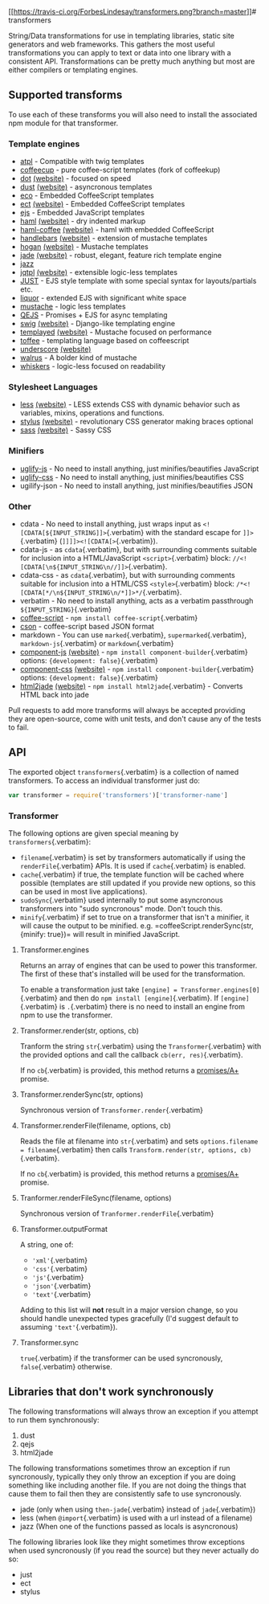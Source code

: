 [\[\[<https://travis-ci.org/ForbesLindesay/transformers.png?branch=master>](https://travis-ci.org/ForbesLindesay/transformers)\]\]
​# transformers

String/Data transformations for use in templating libraries, static site
generators and web frameworks. This gathers the most useful
transformations you can apply to text or data into one library with a
consistent API. Transformations can be pretty much anything but most are
either compilers or templating engines.

## Supported transforms

To use each of these transforms you will also need to install the
associated npm module for that transformer.

### Template engines

- [atpl](http://documentup.com/soywiz/atpl.js) - Compatible with twig
  templates
- [coffeecup](http://documentup.com/gradus/coffeecup) - pure
  coffee-script templates (fork of coffeekup)
- [dot](http://documentup.com/olado/doT)
  [(website)](https://github.com/Katahdin/dot-packer) - focused on speed
- [dust](http://documentup.com/akdubya/dustjs)
  [(website)](http://akdubya.github.com/dustjs/) - asyncronous templates
- [eco](http://documentup.com/sstephenson/eco) - Embedded CoffeeScript
  templates
- [ect](http://documentup.com/baryshev/ect)
  [(website)](http://ectjs.com/) - Embedded CoffeeScript templates
- [ejs](http://documentup.com/visionmedia/ejs) - Embedded JavaScript
  templates
- [haml](http://documentup.com/visionmedia/haml.js)
  [(website)](http://haml-lang.com/) - dry indented markup
- [haml-coffee](http://documentup.com/netzpirat/haml-coffee/)
  [(website)](http://haml-lang.com/) - haml with embedded CoffeeScript
- [handlebars](http://documentup.com/wycats/handlebars.js/)
  [(website)](http://handlebarsjs.com/) - extension of mustache
  templates
- [hogan](http://documentup.com/twitter/hogan.js)
  [(website)](http://twitter.github.com/hogan.js/) - Mustache templates
- [jade](http://documentup.com/visionmedia/jade)
  [(website)](http://jade-lang.com/) - robust, elegant, feature rich
  template engine
- [jazz](http://documentup.com/shinetech/jazz)
- [jqtpl](http://documentup.com/kof/jqtpl)
  [(website)](http://api.jquery.com/category/plugins/templates/) -
  extensible logic-less templates
- [JUST](http://documentup.com/baryshev/just) - EJS style template with
  some special syntax for layouts/partials etc.
- [liquor](http://documentup.com/chjj/liquor) - extended EJS with
  significant white space
- [mustache](http://documentup.com/janl/mustache.js) - logic less
  templates
- [QEJS](http://documentup.com/jepso/QEJS) - Promises + EJS for async
  templating
- [swig](http://documentup.com/paularmstrong/swig)
  [(website)](http://paularmstrong.github.com/swig/) - Django-like
  templating engine
- [templayed](http://documentup.com/archan937/templayed.js/)
  [(website)](http://archan937.github.com/templayed.js/) - Mustache
  focused on performance
- [toffee](http://documentup.com/malgorithms/toffee) - templating
  language based on coffeescript
- [underscore](http://documentup.com/documentcloud/underscore)
  [(website)](http://documentcloud.github.com/underscore/)
- [walrus](http://documentup.com/jeremyruppel/walrus) - A bolder kind of
  mustache
- [whiskers](http://documentup.com/gsf/whiskers.js/tree/) - logic-less
  focused on readability

### Stylesheet Languages

- [less](http://documentup.com/cloudhead/less.js)
  [(website)](http://lesscss.org/) - LESS extends CSS with dynamic
  behavior such as variables, mixins, operations and functions.
- [stylus](http://documentup.com/learnboost/stylus)
  [(website)](http://learnboost.github.com/stylus/) - revolutionary CSS
  generator making braces optional
- [sass](http://documentup.com/visionmedia/sass.js)
  [(website)](http://sass-lang.com/) - Sassy CSS

### Minifiers

- [uglify-js](http://documentup.com/mishoo/UglifyJS2) - No need to
  install anything, just minifies/beautifies JavaScript
- [uglify-css](https://github.com/visionmedia/css) - No need to install
  anything, just minifies/beautifies CSS
- ugilify-json - No need to install anything, just minifies/beautifies
  JSON

### Other

- cdata - No need to install anything, just wraps input as
  `<![CDATA[${INPUT_STRING]]>`{.verbatim} with the standard escape for
  `]]>`{.verbatim} (`]]]]><![CDATA[>`{.verbatim}).
- cdata-js - as `cdata`{.verbatim}, but with surrounding comments
  suitable for inclusion into a HTML/JavaScript `<script>`{.verbatim}
  block: `//<![CDATA[\n${INPUT_STRING\n//]]>`{.verbatim}.
- cdata-css - as `cdata`{.verbatim}, but with surrounding comments
  suitable for inclusion into a HTML/CSS `<style>`{.verbatim} block:
  `/*<![CDATA[*/\n${INPUT_STRING\n/*]]>*/`{.verbatim}.
- verbatim - No need to install anything, acts as a verbatim passthrough
  `${INPUT_STRING}`{.verbatim}
- [coffee-script](http://coffeescript.org/) -
  `npm install coffee-script`{.verbatim}
- [cson](https://github.com/bevry/cson) - coffee-script based JSON
  format
- markdown - You can use `marked`{.verbatim}, `supermarked`{.verbatim},
  `markdown-js`{.verbatim} or `markdown`{.verbatim}
- [component-js](http://documentup.com/component/component)
  [(website)](http://component.io) -
  `npm install component-builder`{.verbatim} options:
  `{development: false}`{.verbatim}
- [component-css](http://documentup.com/component/component)
  [(website)](http://component.io) -
  `npm install component-builder`{.verbatim} options:
  `{development: false}`{.verbatim}
- [html2jade](http://documentup.com/donpark/html2jade)
  [(website)](http://html2jade.aaron-powell.com/) -
  `npm install html2jade`{.verbatim} - Converts HTML back into jade

Pull requests to add more transforms will always be accepted providing
they are open-source, come with unit tests, and don\'t cause any of the
tests to fail.

## API

The exported object `transformers`{.verbatim} is a collection of named
transformers. To access an individual transformer just do:

``` javascript
var transformer = require('transformers')['transformer-name']
```

### Transformer

The following options are given special meaning by
`transformers`{.verbatim}:

- `filename`{.verbatim} is set by transformers automatically if using
  the `renderFile`{.verbatim} APIs. It is used if `cache`{.verbatim} is
  enabled.
- `cache`{.verbatim} if true, the template function will be cached where
  possible (templates are still updated if you provide new options, so
  this can be used in most live applications).
- `sudoSync`{.verbatim} used internally to put some asyncronous
  transformers into \"sudo syncronous\" mode. Don\'t touch this.
- `minify`{.verbatim} if set to true on a transformer that isn\'t a
  minifier, it will cause the output to be minified.
  e.g. =coffeeScript.renderSync(str, {minify: true})= will result in
  minified JavaScript.

1.  Transformer.engines

    Returns an array of engines that can be used to power this
    transformer. The first of these that\'s installed will be used for
    the transformation.

    To enable a transformation just take
    `[engine] = Transformer.engines[0]`{.verbatim} and then do
    `npm install [engine]`{.verbatim}. If `[engine]`{.verbatim} is
    `.`{.verbatim} there is no need to install an engine from npm to use
    the transformer.

2.  Transformer.render(str, options, cb)

    Tranform the string `str`{.verbatim} using the
    `Transformer`{.verbatim} with the provided options and call the
    callback `cb(err, res)`{.verbatim}.

    If no `cb`{.verbatim} is provided, this method returns a
    [promises/A+](http://promises-aplus.github.com/promises-spec/)
    promise.

3.  Transformer.renderSync(str, options)

    Synchronous version of `Transformer.render`{.verbatim}

4.  Transformer.renderFile(filename, options, cb)

    Reads the file at filename into `str`{.verbatim} and sets
    `options.filename = filename`{.verbatim} then calls
    `Transform.render(str, options, cb)`{.verbatim}.

    If no `cb`{.verbatim} is provided, this method returns a
    [promises/A+](http://promises-aplus.github.com/promises-spec/)
    promise.

5.  Tranformer.renderFileSync(filename, options)

    Synchronous version of `Tranformer.renderFile`{.verbatim}

6.  Transformer.outputFormat

    A string, one of:

    - `'xml'`{.verbatim}
    - `'css'`{.verbatim}
    - `'js'`{.verbatim}
    - `'json'`{.verbatim}
    - `'text'`{.verbatim}

    Adding to this list will **not** result in a major version change,
    so you should handle unexpected types gracefully (I\'d suggest
    default to assuming `'text'`{.verbatim}).

7.  Transformer.sync

    `true`{.verbatim} if the transformer can be used syncronously,
    `false`{.verbatim} otherwise.

## Libraries that don\'t work synchronously

The following transformations will always throw an exception if you
attempt to run them synchronously:

1.  dust
2.  qejs
3.  html2jade

The following transformations sometimes throw an exception if run
syncronously, typically they only throw an exception if you are doing
something like including another file. If you are not doing the things
that cause them to fail then they are consistently safe to use
syncronously.

- jade (only when using `then-jade`{.verbatim} instead of
  `jade`{.verbatim})
- less (when `@import`{.verbatim} is used with a url instead of a
  filename)
- jazz (When one of the functions passed as locals is asyncronous)

The following libraries look like they might sometimes throw exceptions
when used syncronously (if you read the source) but they never actually
do so:

- just
- ect
- stylus
